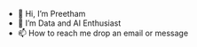 - 👋 Hi, I’m  Preetham 
- 👀 I’m Data and AI Enthusiast
- 📫 How to reach me drop an email or message

<!---
PreethamA/PreethamA is a ✨ special ✨ repository because its `README.md` (this file) appears on your GitHub profile.
You can click the Preview link to take a look at your changes.
--->
